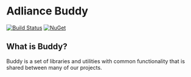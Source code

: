 # Adliance Buddy

[![Build Status](https://dev.azure.com/adliance/Open%20Source%20Projects/_apis/build/status/Buddy?branchName=master)](https://dev.azure.com/adliance/Open%20Source%20Projects/_build/latest?definitionId=94&branchName=master)
[![NuGet](https://img.shields.io/nuget/v/Adliance.AspNetCore.Buddy.svg)](https://www.nuget.org/packages/Adliance.AspNetCore.Buddy/)

## What is Buddy?
Buddy is a set of libraries and utilities with common functionality that is shared between many of our projects.

